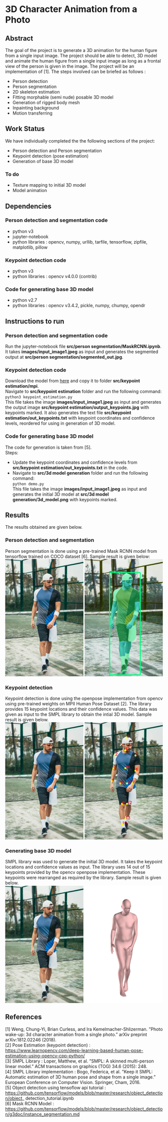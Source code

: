 # 3D Character Animation from a Photo
## Abstract
The goal of the project is to generate a 3D animation for the human figure from a single input image. The project should be able to detect, 3D model and animate the human figure from a single input image as long as a frontal view of the person is given in the image. The project will be an implementation of [1].
The steps involved can be briefed as follows :
- Person detection
- Person segmentation
- 2D skeleton estimation
- Fitting morphable (semi nude) posable 3D model
- Generation of rigged body mesh
- Inpainting background
- Motion transferring
## Work Status
We have individually completed the the following sections of the project:
- Person detection and Person segmentation
- Keypoint detection (pose estimation)
- Generation of base 3D model  
### To do
- Texture mapping to initial 3D model
- Model animation
## Dependencies
### Person detection and segmentation code
- python v3
- jupyter-notebook
- python libraries : opencv, numpy, urllib, tarfile, tensorflow, zipfile, matplotlib, pillow
### Keypoint detection code
- python v3
- python libraries : opencv v4.0.0 (contrib)
### Code for generating base 3D model
- python v2.7
- python libraries : opencv v3.4.2, pickle, numpy, chumpy, opendr
## Instructions to run
### Person detection and segmentation code
Run the jupyter-notebook file **src/person segmentation/MaskRCNN.ipynb**. It takes **images/input_image1.jpeg** as input and generates the segmented output at **src/person segmentation/segmented_out.jpg**.
### Keypoint detection code
Download the model from <a href="https://drive.google.com/open?id=1yEeX7NiJ3BkONWe2MIO4UUJRFHJ_s_4S">here</a> and copy it to folder **src/keypoint estimation/mpi**.  
Navigate to **src/keypoint estimation** folder and run the following command:  
`python3 keypoint_estimation.py`  
This file takes the image **images/input_image1.jpeg** as input and generates the output image **src/keypoint estimation/output_keypoints.jpg** with keypoints marked. It also generates the text file **src/keypoint estimation/out_keypoints.txt** with keypoint coordinates and confidence levels, reordered for using in generation of 3D model.
### Code for generating base 3D model
The code for generation is taken from [5].  
Steps:  
- Update the keypoint coordinates and confidence levels from **src/keypoint estimation/out_keypoints.txt** in the code.  
- Navigate to **src/3d model generation** folder and run the following command:  
`python demo.py`  
This file takes the image **images/input_image1.jpeg** as input and generates the initial 3D model at **src/3d model generation/3d_model.png** with keypoints marked.
## Results
The results obtained are given below.
### Person detection and segmentation
Person segmentation is done using a pre-trained Mask RCNN model from tensorflow trained on COCO dataset [6]. Sample result is given below:  
<img src="https://github.com/shyama95/CS73-computer-vision-project/blob/master/images/input_image1.jpeg" width="250" alt="Input image"/> <img src="https://github.com/shyama95/CS73-computer-vision-project/blob/master/images/rcnn_output_image1.jpg" width="250" alt="Segmentation output"/>
### Keypoint detection
Keypoint detection is done using the openpose implementation from opencv using pre-trained weights on MPII Human Pose Dataset [2]. The library provides 15 keypoint locations and their confidence values. This data was given as input to the SMPL library to obtain the intial 3D model. Sample result is given below.  
<img src="https://github.com/shyama95/CS73-computer-vision-project/blob/master/images/input_image1.jpeg" width="250" alt="Input image"/> <img src="https://github.com/shyama95/CS73-computer-vision-project/blob/master/images/keypoint_detection_image1.png" width="250" alt="Keypoint detection output"/>
### Generating base 3D model
SMPL library was used to generate the initial 3D model. It takes the keypoint locations and confidence values as input. The library uses 14 out of 15 keypoints provided by the opencv openpose implementation. These keypoints were rearranged as required by the library. Sample result is given below.  
<img src="https://github.com/shyama95/CS73-computer-vision-project/blob/master/images/input_image1.jpeg" width="250" alt="Input image"/> <img src="https://github.com/shyama95/CS73-computer-vision-project/blob/master/images/smpl_output_image1.png" width="250" alt="Initial 3D model"/>
## References
[1] Weng, Chung-Yi, Brian Curless, and Ira Kemelmacher-Shlizerman. ”Photo wake-up: 3d character animation from a single photo.” arXiv preprint arXiv:1812.02246 (2018).  
[2] Pose Estimation (keypoint detection) : https://www.learnopencv.com/deep-learning-based-human-pose-estimation-using-opencv-cpp-python/  
[3] SMPL Library : Loper, Matthew, et al. ”SMPL: A skinned multi-person linear model.” ACM transactions on graphics (TOG) 34.6 (2015): 248.  
[4] SMPL Library implementation : Bogo, Federica, et al. ”Keep it SMPL: Automatic estimation of 3D human pose and shape from a single image.” European Conference on Computer Vision. Springer, Cham, 2016.  
[5] Object detection using tensoflow api tutorial : https://github.com/tensorflow/models/blob/master/research/object_detection/object_
detection_tutorial.ipynb  
[6] Mask RCNN Model : https://github.com/tensorflow/models/blob/master/research/object_detection/g3doc/instance_segmentation.md
